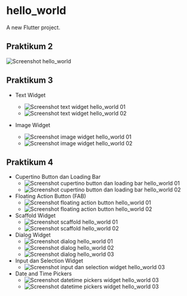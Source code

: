 # hello_world

A new Flutter project.

## Praktikum 2

![Screenshot hello_world](images/01.png)

## Praktikum 3

- Text Widget

  - ![Screenshot text widget hello_world 01](images/02_01.png)
  - ![Screenshot text widget hello_world 02](images/02_02.png)

- Image Widget
  - ![Screenshot image widget hello_world 01](images/03_01.png)
  - ![Screenshot image widget hello_world 02](images/03_02.png)

## Praktikum 4

- Cupertino Button dan Loading Bar
  - ![Screenshot cupertino button dan loading bar hello_world 01](images/04_01.png)
  - ![Screenshot cupertino button dan loading bar hello_world 02](images/04_02.png)
- Floating Action Button (FAB)
  - ![Screenshot floating action button hello_world 01](images/05_01.png)
  - ![Screenshot floating action button hello_world 02](images/05_02.png)
- Scaffold Widget
  - ![Screenshot scaffold hello_world 01](images/06_01.png)
  - ![Screenshot scaffold hello_world 02](images/06_02.png)
- Dialog Widget
  - ![Screenshot dialog hello_world 01](images/07_01.png)
  - ![Screenshot dialog hello_world 02](images/07_02.png)
  - ![Screenshot dialog hello_world 03](images/07_03.png)
- Input dan Selection Widget
  - ![Screenshot input dan selection widget hello_world 03](images/08.png)
- Date and Time Pickers
  - ![Screenshot datetime pickers widget hello_world 03](images/09_01.png)
  - ![Screenshot datetime pickers widget hello_world 03](images/09_02.png)
